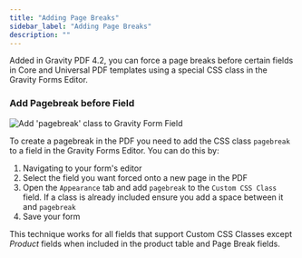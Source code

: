 ```yaml
---
title: "Adding Page Breaks"
sidebar_label: "Adding Page Breaks"
description: ""
---
```


Added in Gravity PDF 4.2, you can force a page breaks before certain fields in Core and Universal PDF templates using a special CSS class in the Gravity Forms Editor.

### Add Pagebreak before Field

![Add 'pagebreak' class to Gravity Form Field](https://resources.gravitypdf.com/uploads/2017/06/pagebreak.png)

To create a pagebreak in the PDF you need to add the CSS class `pagebreak` to a field in the Gravity Forms Editor. You can do this by:

1. Navigating to your form's editor
1. Select the field you want forced onto a new page in the PDF
1. Open the `Appearance` tab and add `pagebreak` to the `Custom CSS Class` field. If a class is already included ensure you add a space between it and `pagebreak`
1. Save your form

This technique works for all fields that support Custom CSS Classes except *Product* fields when included in the product table and Page Break fields.
